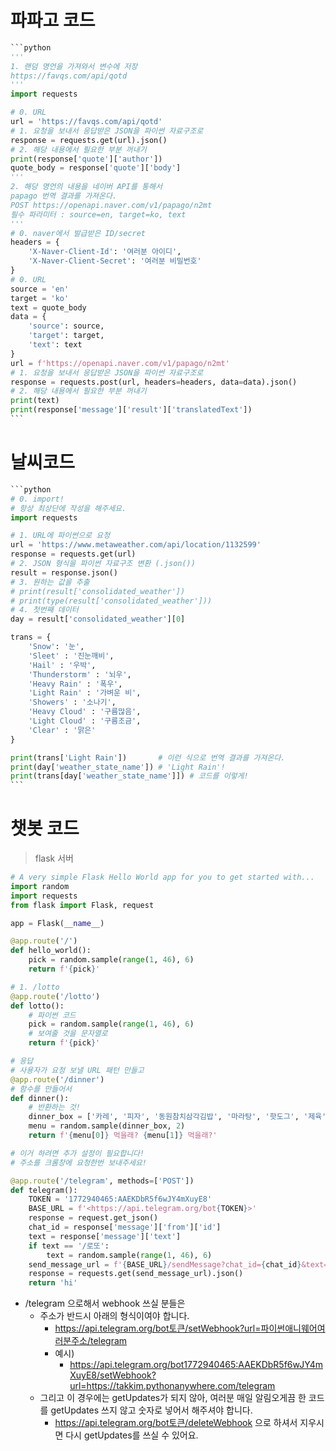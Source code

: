 # 파파고 코드

```python
​```python
'''
1. 랜덤 명언을 가져와서 변수에 저장
https://favqs.com/api/qotd
'''
import requests

# 0. URL
url = 'https://favqs.com/api/qotd'
# 1. 요청을 보내서 응답받은 JSON을 파이썬 자료구조로
response = requests.get(url).json()
# 2. 해당 내용에서 필요한 부분 꺼내기
print(response['quote']['author'])
quote_body = response['quote']['body']
'''
2. 해당 명언의 내용을 네이버 API를 통해서
papago 번역 결과를 가져온다.
POST https://openapi.naver.com/v1/papago/n2mt
필수 파라미터 : source=en, target=ko, text 
'''
# 0. naver에서 발급받은 ID/secret
headers = {
    'X-Naver-Client-Id': '여러분 아이디',
    'X-Naver-Client-Secret': '여러분 비밀번호'
}
# 0. URL
source = 'en'
target = 'ko'
text = quote_body
data = {
    'source': source,
    'target': target,
    'text': text
}
url = f'https://openapi.naver.com/v1/papago/n2mt'
# 1. 요청을 보내서 응답받은 JSON을 파이썬 자료구조로
response = requests.post(url, headers=headers, data=data).json()
# 2. 해당 내용에서 필요한 부분 꺼내기
print(text)
print(response['message']['result']['translatedText'])
​```
```





# 날씨코드



```python
​```python
# 0. import!
# 항상 최상단에 작성을 해주세요.
import requests

# 1. URL에 파이썬으로 요청
url = 'https://www.metaweather.com/api/location/1132599'
response = requests.get(url)
# 2. JSON 형식을 파이썬 자료구조 변환 (.json())
result = response.json()
# 3. 원하는 값을 추출
# print(result['consolidated_weather'])
# print(type(result['consolidated_weather']))
# 4. 첫번째 데이터
day = result['consolidated_weather'][0]

trans = {
    'Snow': '눈',
    'Sleet' : '진눈깨비',
    'Hail' : '우박',
    'Thunderstorm' : '뇌우',
    'Heavy Rain' : '폭우',
    'Light Rain' : '가벼운 비',
    'Showers' : '소나기',
    'Heavy Cloud' : '구름많음',
    'Light Cloud' : '구름조금',
    'Clear' : '맑은'
}

print(trans['Light Rain'])       # 이런 식으로 번역 결과를 가져온다.
print(day['weather_state_name']) # 'Light Rain'!
print(trans[day['weather_state_name']]) # 코드를 이렇게!
​```
```





# 챗봇 코드

> flask 서버

```python
# A very simple Flask Hello World app for you to get started with...
import random
import requests
from flask import Flask, request

app = Flask(__name__)

@app.route('/')
def hello_world():
    pick = random.sample(range(1, 46), 6)
    return f'{pick}'

# 1. /lotto
@app.route('/lotto')
def lotto():
    # 파이썬 코드
    pick = random.sample(range(1, 46), 6)
    # 보여줄 것을 문자열로
    return f'{pick}'

# 응답
# 사용자가 요청 보낼 URL 패턴 만들고
@app.route('/dinner')
# 함수를 만들어서
def dinner():
    # 반환하는 것!
    dinner_box = ['카레', '피자', '동원참치삼각김밥', '마라탕', '핫도그', '제육', '돈까스', '피자', '치킨',  '족발', '라면', '초밥', '삼겹살', '샐러드', '꽃등심은 친구에게']
    menu = random.sample(dinner_box, 2)
    return f'{menu[0]} 먹을래? {menu[1]} 먹을래?'

# 이거 하려면 추가 설정이 필요합니다!
# 주소를 크롬창에 요청한번 보내주세요!

@app.route('/telegram', methods=['POST'])
def telegram():
    TOKEN = '1772940465:AAEKDbR5f6wJY4mXuyE8'
    BASE_URL = f'<https://api.telegram.org/bot{TOKEN}>'
    response = request.get_json()
    chat_id = response['message']['from']['id']
    text = response['message']['text']
    if text == '/로또':
        text = random.sample(range(1, 46), 6)
    send_message_url = f'{BASE_URL}/sendMessage?chat_id={chat_id}&text={text}'
    response = requests.get(send_message_url).json()
    return 'hi'
```

- /telegram 으로해서 webhook 쓰실 분들은
  - 주소가 반드시 아래의 형식이여야 합니다.
    - https://api.telegram.org/bot토큰/setWebhook?url=파이썬애니웨어여러분주소/telegram
    - 예시)
      - https://api.telegram.org/bot1772940465:AAEKDbR5f6wJY4mXuyE8/setWebhook?url=https://takkim.pythonanywhere.com/telegram
  - 그리고 이 경우에는 getUpdates가 되지 않아, 여러분 매일 알림오게끔 한 코드를 getUpdates 쓰지 않고 숫자로 넣어서 해주셔야 합니다.
    - https://api.telegram.org/bot토큰/deleteWebhook 으로 하셔서 지우시면 다시 getUpdates를 쓰실 수 있어요.
